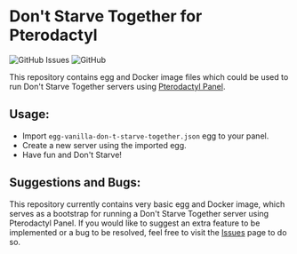 # Don't Starve Together for Pterodactyl
![GitHub Issues](https://img.shields.io/github/issues/serpentiel/pterodactyl-dont-starve-together)
![GitHub](https://img.shields.io/github/license/serpentiel/pterodactyl-dont-starve-together)

This repository contains egg and Docker image files which could be used to run Don't Starve Together servers using [Pterodactyl Panel](https://github.com/pterodactyl/panel).

## Usage:
- Import `egg-vanilla-don-t-starve-together.json` egg to your panel.
- Create a new server using the imported egg.
- Have fun and Don't Starve!

## Suggestions and Bugs:
This repository currently contains very basic egg and Docker image, which serves as a bootstrap for running a Don't Starve Together server using Pterodactyl Panel. If you would like to suggest an extra feature to be implemented or a bug to be resolved, feel free to visit the [Issues](https://github.com/Serpentiel/pterodactyl-dont-starve-together/issues) page to do so.

